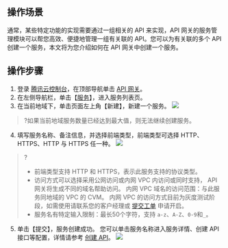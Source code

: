 ## 操作场景
通常，某些特定功能的实现需要通过一组相关的 API 来实现，API 网关的服务管理模块可以帮您高效、便捷地管理一组有关联的 API。您可以为有关联的多个 API 创建一个服务，本文将为您介绍如何在 API 网关中创建一个服务。

## 操作步骤
1. 登录 [腾讯云控制台](https://console.cloud.tencent.com/)，在顶部导航单击 [API 网关](https://console.cloud.tencent.com/apigateway/index?rid=1)。
2. 在左侧导航栏，单击【[服务](https://console.cloud.tencent.com/apigateway/service?rid=1)】，进入服务列表页。
3. 在当前地域下，单击页面左上角【新建】，新建一个服务。
![](https://main.qcloudimg.com/raw/de875b5f90772df1edfd98f8be0e2003.png)
> ?如果当前地域服务数量已经达到最大值，则无法继续创建服务。
4. 填写服务名称、备注信息，并选择前端类型，前端类型可选择 HTTP、HTTPS、HTTP 与 HTTPS 任一种。
![](https://main.qcloudimg.com/raw/12c38f390886e6c4ea76ab27c6a228a7.png)
>?
>- 前端类型支持 HTTP 和 HTTPS，表示此服务支持的协议类型。
>- 访问方式可以选择采用公网访问或内网 VPC 内访问或同时支持， API 网关将生成不同的域名帮助访问。
>内网 VPC 域名的访问范围：与此服务同地域的 VPC 的 CVM。
内网 VPC 的访问方式目前为灰度测试阶段，如需使用请联系您的客户经理或 [提交工单](https://console.cloud.tencent.com/workorder/category) 申请开启。
> - 服务名有特定输入限制：最长50个字符，支持 `a-z`、`A-Z`、`0-9`和`_`。
5. 单击【提交】，服务创建成功。
您可以单击服务名称进入服务详情、创建 API 接口等配置，详情请参考 [创建 API](
https://cloud.tencent.com/document/product/628/11795)。
![](https://main.qcloudimg.com/raw/5ef12a4127f2b1fc89b55a6f594c4192.png)

